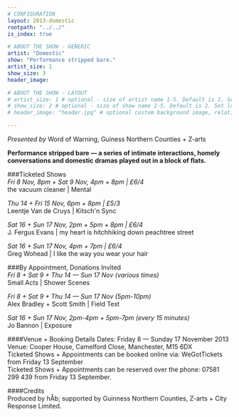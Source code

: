 ```yaml
---
# CONFIGURATION
layout: 2013-domestic
rootpath: "../../"
is_index: true

# ABOUT THE SHOW - GENERIC
artist: "Domestic"
show: "Performance stripped bare."
artist_size: 1
show_size: 3
header_image:

# ABOUT THE SHOW - LAYOUT
# artist_size: 1 # optional - size of artist name 1-5. Default is 1. Set longer names to lower values
# show_size: 2 # optional - size of show name 2-5. Default is 2. Set longer names to lower values
# header_image: "header.jpg" # optional custom background image, relative to current page

---
```

*Presented by* Word of Warning, Guiness Northern Counties + Z-arts       
 
**Performance stripped bare — a series of intimate interactions, homely conversations and domestic dramas played out in a block of flats.**    
        
###Ticketed Shows          
*Fri 8 Nov, 8pm + Sat 9 Nov, 4pm + 8pm | £6/4*        
the vacuum cleaner | Mental        
        
*Thu 14 + Fri 15 Nov, 6pm + 8pm | £5/3*        
Leentje Van de Cruys | Kitsch'n Sync        
         
*Sat 16 + Sun 17 Nov, 2pm + 5pm + 8pm | £6/4*        
J. Fergus Evans | my heart is hitchhiking down peachtree street        
          
*Sat 16 + Sun 17 Nov, 4pm + 7pm | £6/4*       
Greg Wohead | I like the way you wear your hair        
        
###By Appointment, Donations Invited        
*Fri 8 + Sat 9 + Thu 14 — Sun 17 Nov (various times)*        
Small Acts | Shower Scenes         
           
*Fri 8 + Sat 9 + Thu 14 — Sun 17 Nov (5pm-10pm)*        
Alex Bradley + Scott Smith | Field Test         
           
*Sat 16 + Sun 17 Nov, 2pm-4pm + 5pm-7pm (every 15 minutes)*        
Jo Bannon | Exposure          
          
####Venue + Booking Details
Dates: Friday 8 — Sunday 17 November 2013    
Venue: Cooper House, Camelford Close, Manchester, M15 6DX    
Ticketed Shows + Appointments can be booked online via: WeGotTickets from Friday 13 September    
Ticketed Shows + Appointments can be reserved over the phone: 07581 299 439  from Friday 13 September.    
        
####Credits         
Produced by hÅb; supported by Guinness Northern Counties, Z-arts + City Response Limited.
